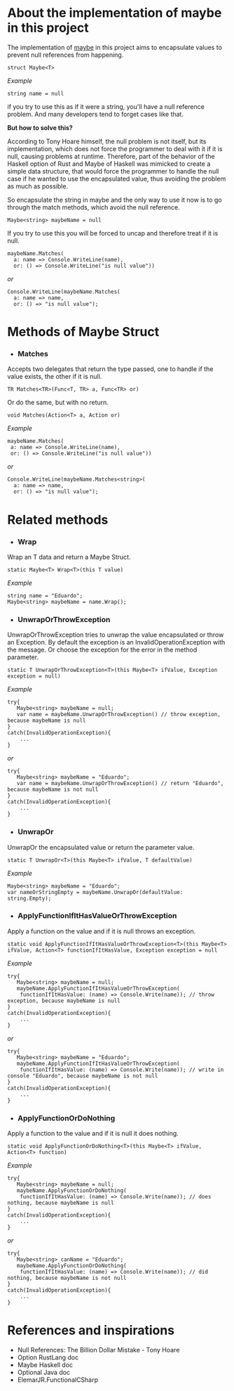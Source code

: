 # About the implementation of maybe in this project 

The implementation of [maybe](https://www.nuget.org/packages/PrancingPonySharp.Maybe) in this project aims to encapsulate values to prevent null references from happening.

`struct Maybe<T>`

_Example_

```string name = null``` 

if you try to use this as if it were a string, you'll have a null reference problem. And many developers tend to forget cases like that.

**But how to solve this?**

According to Tony Hoare himself, the null problem is not itself, but its implementation, which does not force the programmer to deal with it if it is null, causing problems at runtime. Therefore, part of the behavior of the Haskell option of Rust and Maybe of Haskell was mimicked to create a simple data structure, that would force the programmer to handle the null case if he wanted to use the encapsulated value, thus avoiding the problem as much as possible.

So encapsulate the string in maybe and the only way to use it now is to go through the match methods, which avoid the null reference.

```Maybe<string> maybeName = null```

If you try to use this you will be forced to uncap and therefore treat if it is null.

```
maybeName.Matches(
  a: name => Console.WriteLine(name), 
  or: () => Console.WriteLine("is null value"))
```
_or_
```
Console.WriteLine(maybeName.Matches(
  a: name => name, 
  or: () => "is null value");
```

# Methods of Maybe Struct
* ### Matches

Accepts two delegates that return the type passed, one to handle if the value exists, the other if it is null.

`TR Matches<TR>(Func<T, TR> a, Func<TR> or)`

Or do the same, but with no return.

`void Matches(Action<T> a, Action or)`

_Example_
 ```
maybeName.Matches(
  a: name => Console.WriteLine(name), 
  or: () => Console.WriteLine("is null value"))
```
_or_
```
Console.WriteLine(maybeName.Matches<string>(
  a: name => name, 
  or: () => "is null value");
```
  
# Related methods
* ### Wrap

Wrap an T data and return a Maybe Struct.

`static Maybe<T> Wrap<T>(this T value)`

_Example_
```
string name = "Eduardo";
Maybe<string> maybeName = name.Wrap();
```

* ### UnwrapOrThrowException

UnwrapOrThrowException tries to unwrap the value encapsulated or throw an Exception. By default the exception is an InvalidOperationException with the message.
Or choose the exception for the error in the method parameter.

`static T UnwrapOrThrowException<T>(this Maybe<T> ifValue, Exception exception = null)`

_Example_
```
try{
   Maybe<string> maybeName = null;
   var name = maybeName.UnwrapOrThrowException() // throw exception, because maybeName is null
}
catch(InvalidOperationException){
    ...
}
```
_or_
```
try{
   Maybe<string> maybeName = "Eduardo";
   var name = maybeName.UnwrapOrThrowException() // return "Eduardo", because maybeName is not null
}
catch(InvalidOperationException){
    ...
}
```

* ### UnwrapOr
UnwrapOr the encapsulated value or return the parameter value.

`static T UnwrapOr<T>(this Maybe<T> ifValue, T defaultValue)`

_Example_
```
Maybe<string> maybeName = "Eduardo";
var nameOrStringEmpty = maybeName.UnwrapOr(defaultValue: string.Empty);
```

* ### ApplyFunctionIfItHasValueOrThrowException
Apply a function on the value and if it is null throws an exception.

`static void ApplyFunctionIfItHasValueOrThrowException<T>(this Maybe<T> ifValue, Action<T> functionIfItHasValue,
            Exception exception = null`

_Example_
```
try{
   Maybe<string> maybeName = null;
   maybeName.ApplyFunctionIfItHasValueOrThrowException(
    functionIfItHasValue: (name) => Console.Write(name)); // throw exception, because maybeName is null
}
catch(InvalidOperationException){
    ...
}
```
_or_
```
try{
   Maybe<string> maybeName = "Eduardo";
   maybeName.ApplyFunctionIfItHasValueOrThrowException(
    functionIfItHasValue: (name) => Console.Write(name)); // write in console "Eduardo", because maybeName is not null
}
catch(InvalidOperationException){
    ...
}
```

* ### ApplyFunctionOrDoNothing
Apply a function to the value and if it is null it does nothing.

`static void ApplyFunctionOrDoNothing<T>(this Maybe<T> ifValue, Action<T> function)`

_Example_
```
try{
   Maybe<string> maybeName = null;
   maybeName.ApplyFunctionOrDoNothing(
    functionIfItHasValue: (name) => Console.Write(name)); // does nothing, because maybeName is null
}
catch(InvalidOperationException){
    ...
}
```
_or_
```
try{
   Maybe<string> canName = "Eduardo";
   maybeName.ApplyFunctionOrDoNothing(
    functionIfItHasValue: (name) => Console.Write(name)); // did nothing, because maybeName is not null
}
catch(InvalidOperationException){
    ...
}
```

# References and inspirations
- Null References: The Billion Dollar Mistake - Tony Hoare
- Option RustLang doc
- Maybe Haskell doc
- Optional Java doc
- ElemarJR.FunctionalCSharp
